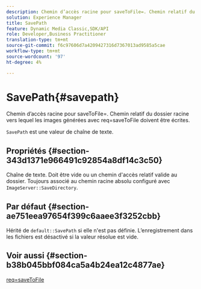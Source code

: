 ```yaml
---
description: Chemin d’accès racine pour saveToFile=. Chemin relatif du dossier racine vers lequel les images générées avec req=saveToFile doivent être écrites.
solution: Experience Manager
title: SavePath
feature: Dynamic Media Classic,SDK/API
role: Developer,Business Practitioner
translation-type: tm+mt
source-git-commit: f6c97606d7a4209427316d7367013ad9585a5cae
workflow-type: tm+mt
source-wordcount: '97'
ht-degree: 4%

---
```



# SavePath{#savepath}

Chemin d’accès racine pour saveToFile=. Chemin relatif du dossier racine vers lequel les images générées avec req=saveToFile doivent être écrites.

`SavePath` est une valeur de chaîne de texte.

## Propriétés {#section-343d1371e966491c92854a8df14c3c50}

Chaîne de texte. Doit être vide ou un chemin d&#39;accès relatif valide au dossier. Toujours associé au chemin racine absolu configuré avec `ImageServer::SaveDirectory`.

## Par défaut {#section-ae751eea97654f399c6aaee3f3252cbb}

Hérité de `default::SavePath` si elle n&#39;est pas définie. L’enregistrement dans les fichiers est désactivé si la valeur résolue est vide.

## Voir aussi {#section-b38b045bbf084ca5a4b24ea12c4877ae}

[req=saveToFile](../../../../../is-api/http-ref/image-serving-api-ref/c-http-protocol-reference/c-command-reference/r-req/r-req.md#reference-907cdb4a97034db7ad94695f25552e76)
